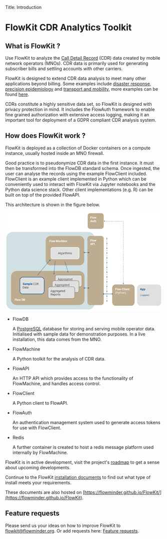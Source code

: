 Title: Introduction

# FlowKit CDR Analytics Toolkit

## What is FlowKit ?

Use FlowKit to analyze the [Call Detail Record](https://en.wikipedia.org/wiki/Call_detail_record) (CDR) data created by mobile network operators (MNOs). CDR data is primarily used for generating subscriber bills and settling accounts with other carriers.  

FlowKit is designed to extend CDR data analysis to meet many other applications beyond billing. Some examples include [disaster response](http://www.flowminder.org/practice-areas/disaster-response), [precision epidemiology](http://www.flowminder.org/practice-areas/precision-epidemiology) and [transport and mobility](http://www.flowminder.org/publications/a-trip-to-work-estimation-of-origin-and-destination-of-commuting-patterns-in-the-main-metropolitan-regions-of-haiti-using-cdr), more examples can be found [here](http://www.flowminder.org/work/research-innovation).
 
CDRs constitute a highly sensitive data set, so FlowKit is designed with privacy protection in mind. It includes the FlowAuth framework to enable fine grained authorization with extensive access logging, making it an important tool for deployment of a GDPR compliant CDR analysis system.  

## How does FlowKit work ?

FlowKit is deployed as a collection of Docker containers on a compute instance, usually hosted inside an MNO firewall. 

Good practice is to pseudonymize CDR data in the first instance. It must then be transformed into the FlowDB standard schema. Once ingested, the user can analyse the records using the example FlowClient included. FlowClient is an example client implemented in Python which can be conveniently used to interact with FlowKit via Jupyter notebooks and the Python data science stack. Other client implementations (e.g. R) can be built on top of the provided FlowAPI.

This architecture is shown in the figure below.

![FlowKit System Diagram](flowkit_sys.png "FlowKit System Diagram")


- FlowDB

    A [PostgreSQL](https://www.postgresql.org) database for storing and serving mobile operator data. Initialised with sample data for demonstration purposes. In a live installation, this data comes from the MNO.
    <p>

- FlowMachine

    A Python toolkit for the analysis of CDR data.
    <p>
    
- FlowAPI

    An HTTP API which provides access to the functionality of FlowMachine, and handles access control.
    <p>
    
- FlowClient

    A Python client to FlowAPI.
    <p>
    
- FlowAuth

    An authentication management system used to generate access tokens for use with FlowClient.
    <p>    

- Redis

    A further container is created to host a redis message platform used internally by FlowMachine.  

FlowKit is in active development, visit the project's  [roadmap](4-developer.md#roadmap) to get a sense about upcoming developments.

Continue to the FlowKit [installation documents](install.md) to find out what type of install meets your requirements.

These documents are also hosted on [https://flowminder.github.io/FlowKit/](https://flowminder.github.io/FlowKit).


## Feature requests

Please send us your ideas on how to improve FlowKit to [flowkit@flowminder.org](mailto:flowkit@flowminder.org).
Or add requests here: [Feature requests](https://github.com/Flowminder/FlowKit/issues).


